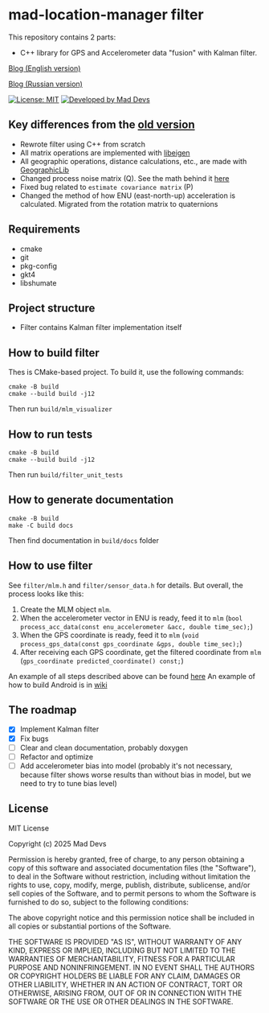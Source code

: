 # mad-location-manager filter

This repository contains 2 parts:
- C++ library for GPS and Accelerometer data "fusion" with Kalman filter.

[Blog (English version)](https://maddevs.io/blog/reduce-gps-data-error-on-android-with-kalman-filter-and-accelerometer/)

[Blog (Russian version)](https://medium.com/maddevs-io/ru-reduce-gps-data-error-on-android-with-kalman-filter-and-accelerometer-b81f1026e06c)


[![License: MIT](https://img.shields.io/badge/License-MIT-yellow.svg)](https://opensource.org/licenses/MIT)
[![Developed by Mad Devs](https://maddevs.io/badge-light.svg)](https://maddevs.io)

## Key differences from the [old version](https://github.com/maddevsio/mad-location-manager)

- Rewrote filter using C++ from scratch
- All matrix operations are implemented with [libeigen](https://eigen.tuxfamily.org/)
- All geographic operations, distance calculations, etc., are made with [GeographicLib](https://geographiclib.sourceforge.io/)
- Changed process noise matrix (Q). See the math behind it [here](https://github.com/rlabbe/Kalman-and-Bayesian-Filters-in-Python/blob/master/07-Kalman-Filter-Math.ipynb)
- Fixed bug related to `estimate covariance matrix` (P)
- Changed the method of how ENU (east-north-up) acceleration is calculated. Migrated from the rotation matrix to quaternions

## Requirements

- cmake
- git
- pkg-config
- gkt4
- libshumate

## Project structure
- Filter contains Kalman filter implementation itself

## How to build filter

Thes is CMake-based project. To build it, use the following commands:

```
cmake -B build
cmake --build build -j12
```

Then run `build/mlm_visualizer`

## How to run tests

```
cmake -B build
cmake --build build -j12
```

Then run `build/filter_unit_tests`

## How to generate documentation

```
cmake -B build
make -C build docs
```

Then find documentation in `build/docs` folder

## How to use filter

See `filter/mlm.h` and `filter/sensor_data.h` for details. But overall, the process looks like this:
1. Create the MLM object `mlm`. 
2. When the accelerometer vector in ENU is ready, feed it to `mlm` (`bool process_acc_data(const enu_accelerometer &acc, double time_sec);`)
3. When the GPS coordinate is ready, feed it to `mlm` (`void process_gps_data(const gps_coordinate &gps, double time_sec);`)
4. After receiving each GPS coordinate, get the filtered coordinate from `mlm` (`gps_coordinate predicted_coordinate() const;`)

An example of all steps described above can be found [here](https://github.com/maddevsio/mad-location-manager-lib/blob/0eccabb8eeadc7d4c2233d1b24285d8a879c68e7/src/main_window.cpp#L906C6-L906C40)
An example of how to build Android is in [wiki](https://github.com/maddevsio/mad-location-manager-lib/wiki/Android)

## The roadmap

- [x] Implement Kalman filter
- [x] Fix bugs
- [ ] Clear and clean documentation, probably doxygen
- [ ] Refactor and optimize
- [ ] Add accelerometer bias into model (probably it's not necessary, because filter shows worse results than without bias in model, but we need to try to tune bias level)  

## License

MIT License

Copyright (c) 2025 Mad Devs

Permission is hereby granted, free of charge, to any person obtaining a copy of this software and associated documentation files (the "Software"), to deal in the Software without restriction, including without limitation the rights to use, copy, modify, merge, publish, distribute, sublicense, and/or sell copies of the Software, and to permit persons to whom the Software is furnished to do so, subject to the following conditions:

The above copyright notice and this permission notice shall be included in all copies or substantial portions of the Software.

THE SOFTWARE IS PROVIDED "AS IS", WITHOUT WARRANTY OF ANY KIND, EXPRESS OR IMPLIED, INCLUDING BUT NOT LIMITED TO THE WARRANTIES OF MERCHANTABILITY, FITNESS FOR A PARTICULAR PURPOSE AND NONINFRINGEMENT. IN NO EVENT SHALL THE AUTHORS OR COPYRIGHT HOLDERS BE LIABLE FOR ANY CLAIM, DAMAGES OR OTHER LIABILITY, WHETHER IN AN ACTION OF CONTRACT, TORT OR OTHERWISE, ARISING FROM, OUT OF OR IN CONNECTION WITH THE SOFTWARE OR THE USE OR OTHER DEALINGS IN THE SOFTWARE.
